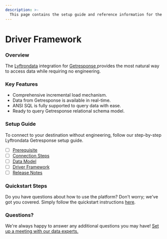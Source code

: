 ```yaml
---
description: >-
  This page contains the setup guide and reference information for the Getresponse source connector.
---
```


# Driver Framework

### Overview

The [Lyftrondata](https://www.lyftrondata.com/) integration for [Getresponse](https://www.lyftrondata.com/integration/getresponse/)[ ](https://www.lyftrondata.com/integration/getresponse/)provides the most natural way to access data while requiring no engineering.

### Key Features

* Comprehensive incremental load mechanism.
* Data from Getresponse is available in real-time.&#x20;
* ANSI SQL is fully supported to query data with ease.
* Ready to query Getresponse relational schema model.

### Setup Guide

To connect to your destination without engineering, follow our step-by-step Lyftrondata Getresponse setup guide.

* [ ] [Prerequisite](../../marketing-analytics/getresponse/prerequisite.md)
* [ ] [Connection Steps](../../marketing-analytics/getresponse/connection-steps.md)
* [ ] [Data Model](../../marketing-analytics/getresponse/data-model/)
* [ ] [Driver Framework](../../marketing-analytics/getresponse/driver-framework/)
* [ ] [Release Notes](../../marketing-analytics/getresponse/release-notes.md)

### Quickstart Steps

Do you have questions about how to use the platform? Don't worry; we've got you covered. Simply follow the quickstart instructions [here](../../../quickstart-steps.md).

### Questions? <a href="#questions" id="questions"></a>

We're always happy to answer any additional questions you may have! [Set up a meeting with our data experts.](https://www.lyftrondata.com/book-a-meeting/)


